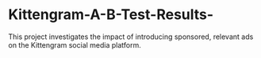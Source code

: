 # Kittengram-A-B-Test-Results-
This project investigates the impact of introducing sponsored, relevant ads on the Kittengram social media platform.
